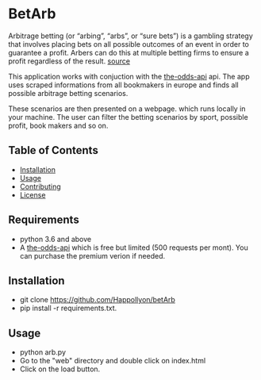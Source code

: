 # BetArb
Arbitrage betting (or “arbing”, “arbs”, or “sure bets”) is a gambling strategy that involves placing bets on all possible outcomes of an event in order to guarantee a profit. Arbers can do this at multiple betting firms to ensure a profit regardless of the result. [source](https://sumsub.com/blog/arbitrage-gambling/
)

This application works with conjuction with the [the-odds-api](https://the-odds-api.com) api. The app uses scraped informations from all bookmakers in europe and finds all possible arbitrage betting scenarios. 

These scenarios are then presented on a webpage. which runs locally in your machine. The user can filter the betting scenarios by sport, possible profit, book makers and so on. 



## Table of Contents

- [Installation](#installation)
- [Usage](#usage)
- [Contributing](#contributing)
- [License](#license)

## Requirements
- python 3.6 and above
- A [the-odds-api](https://the-odds-api.com) which is free but limited (500 requests per mont). You can purchase the premium verion if needed. 
## Installation

- git clone https://github.com/Happollyon/betArb
- pip install -r requirements.txt.


## Usage
- python arb.py
- Go to the "web" directory and double click on index.html
- Click on the load button. 
